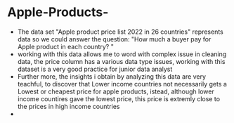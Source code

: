 # Apple-Products-
- The data set "Apple product price list 2022 in 26 countries"  represents data so we could answer the question: "How much a buyer pay for Apple product in each country? "
- working with this data allows me to word with complex issue in cleaning data, the price column has a  various data type issues,  working with this dataset is a very good practice for junior data analyst 
- Further more, the insights i obtain by analyzing this data are very teachful, to discover that Lower income countries not necessarily gets a Lowest or cheapest price for apple products, istead, although lower income countires gave the lowest price, this price is extremly close to the prices in high income countries 
- 
